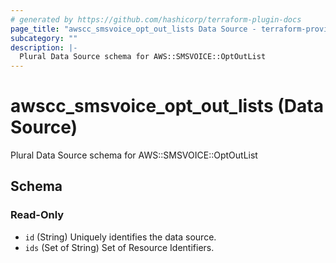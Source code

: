 ```yaml
---
# generated by https://github.com/hashicorp/terraform-plugin-docs
page_title: "awscc_smsvoice_opt_out_lists Data Source - terraform-provider-awscc"
subcategory: ""
description: |-
  Plural Data Source schema for AWS::SMSVOICE::OptOutList
---
```


# awscc_smsvoice_opt_out_lists (Data Source)

Plural Data Source schema for AWS::SMSVOICE::OptOutList



<!-- schema generated by tfplugindocs -->
## Schema

### Read-Only

- `id` (String) Uniquely identifies the data source.
- `ids` (Set of String) Set of Resource Identifiers.
